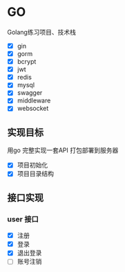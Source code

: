 # GO

Golang练习项目、技术栈
- [x] gin
- [x] gorm
- [x] bcrypt
- [x] jwt
- [x] redis
- [x] mysql
- [x] swagger
- [x] middleware
- [x] websocket

## 实现目标
用go 完整实现一套API 打包部署到服务器

- [x] 项目初始化
- [x] 项目目录结构

## 接口实现

### user 接口
- [x] 注册
- [x] 登录
- [x] 退出登录
- [ ] 账号注销

